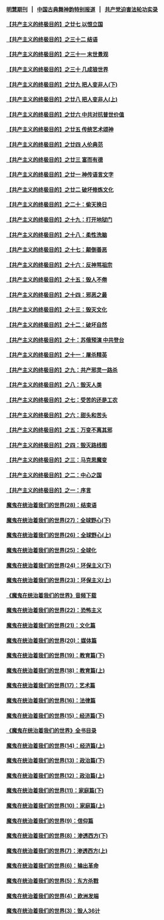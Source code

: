 #### [明慧期刊](https://github.com/gfw-breaker/mh-qikan) &nbsp;&nbsp;|&nbsp;&nbsp; [中国古典舞神韵特别报道](https://github.com/gfw-breaker/mh-news/blob/master/shenyun.md?t=07100437) &nbsp;&nbsp;|&nbsp;&nbsp; [共产党迫害法轮功实录](https://github.com/gfw-breaker/mh-news/blob/master/README.md?t=07100437)  

#### [【共产主义的终极目的】之廿七 以恨立国](../pages/nsc422/n11336944.md?t=07100437) 

#### [【共产主义的终极目的】之三十二 结语](../pages/nsc422/n11360535.md?t=07100437) 

#### [【共产主义的终极目的】之三十一 末世景观](../pages/nsc422/n11351129.md?t=07100437) 

#### [【共产主义的终极目的】之三十 几成狼世界](../pages/nsc422/n11348280.md?t=07100437) 

#### [【共产主义的终极目的】之廿九 把人变非人(下)](../pages/nsc422/n11344140.md?t=07100437) 

#### [【共产主义的终极目的】之廿八 把人变非人(上)](../pages/nsc422/n11340492.md?t=07100437) 

#### [【共产主义的终极目的】之廿六 中共对抗普世价值](../pages/nsc422/n11324785.md?t=07100437) 

#### [【共产主义的终极目的】之廿五 传统艺术颂神](../pages/nsc422/n11296396.md?t=07100437) 

#### [【共产主义的终极目的】之廿四 人伦典范](../pages/nsc422/n11296397.md?t=07100437) 

#### [【共产主义的终极目的】之廿三 富而有德](../pages/nsc422/n11283598.md?t=07100437) 

#### [【共产主义的终极目的】之廿一 神传语言文字](../pages/nsc422/n11263265.md?t=07100437) 

#### [【共产主义的终极目的】之廿二 破坏修炼文化](../pages/nsc422/n11245728.md?t=07100437) 

#### [【共产主义的终极目的】之二十：偷天换日](../pages/nsc422/n11238846.md?t=07100437) 

#### [【共产主义的终极目的】之十九：打开地狱门](../pages/nsc422/n11206376.md?t=07100437) 

#### [【共产主义的终极目的】之十八：柔性洗脑](../pages/nsc422/n11199994.md?t=07100437) 

#### [【共产主义的终极目的】之十七：颠倒善恶](../pages/nsc422/n11179782.md?t=07100437) 

#### [【共产主义的终极目的】之十六：反神骂祖宗](../pages/nsc422/n11166798.md?t=07100437) 

#### [【共产主义的终极目的】之十五：毁人不倦](../pages/nsc422/n11166792.md?t=07100437) 

#### [【共产主义的终极目的】之十四：邪恶之最](../pages/nsc422/n11150249.md?t=07100437) 

#### [【共产主义的终极目的】之十三：毁灭文化](../pages/nsc422/n11135227.md?t=07100437) 

#### [【共产主义的终极目的】之十二：破坏自然](../pages/nsc422/n11135214.md?t=07100437) 

#### [【共产主义的终极目的】之十：苏俄预演 中共登台](../pages/nsc422/n11118424.md?t=07100437) 

#### [【共产主义的终极目的】之十一：屠杀精英](../pages/nsc422/n11118442.md?t=07100437) 

#### [【共产主义的终极目的】之九：共产邪灵一路杀](../pages/nsc422/n11114139.md?t=07100437) 

#### [【共产主义的终极目的】之八：毁灭人类](../pages/nsc422/n11108503.md?t=07100437) 

#### [【共产主义的终极目的】之七：受苦的还是工农](../pages/nsc422/n11101809.md?t=07100437) 

#### [【共产主义的终极目的】之六：甜头和苦头](../pages/nsc422/n11096971.md?t=07100437) 

#### [【共产主义的终极目的】之五：万变不离其邪](../pages/nsc422/n11091285.md?t=07100437) 

#### [【共产主义的终极目的】之四：毁灭路线图](../pages/nsc422/n11086284.md?t=07100437) 

#### [【共产主义的终极目的】之三：马克思魔变](../pages/nsc422/n11061941.md?t=07100437) 

#### [【共产主义的终极目的】之二：中心之国](../pages/nsc422/n11047728.md?t=07100437) 

#### [【共产主义的终极目的】之一：序言](../pages/nsc422/n11086077.md?t=07100437) 

#### [魔鬼在统治着我们的世界(28)：结束语](../pages/nsc422/n10936246.md?t=07100437) 

#### [魔鬼在统治着我们的世界(27)：全球野心(下)](../pages/nsc422/n10928319.md?t=07100437) 

#### [魔鬼在统治着我们的世界(26)：全球野心(上)](../pages/nsc422/n10900318.md?t=07100437) 

#### [魔鬼在统治着我们的世界(25)：全球化](../pages/nsc422/n10788205.md?t=07100437) 

#### [魔鬼在统治着我们的世界(24)：环保主义(下)](../pages/nsc422/n10695307.md?t=07100437) 

#### [魔鬼在统治着我们的世界(23)：环保主义(上)](../pages/nsc422/n10688613.md?t=07100437) 

#### [《魔鬼在统治着我们的世界》音频下载](../pages/nsc422/n10635553.md?t=07100437) 

#### [魔鬼在统治着我们的世界(22)：恐怖主义](../pages/nsc422/n10614727.md?t=07100437) 

#### [魔鬼在统治着我们的世界(21)：文化篇](../pages/nsc422/n10597706.md?t=07100437) 

#### [魔鬼在统治着我们的世界(20)：媒体篇](../pages/nsc422/n10586579.md?t=07100437) 

#### [魔鬼在统治着我们的世界(19)：教育篇(下)](../pages/nsc422/n10564808.md?t=07100437) 

#### [魔鬼在统治着我们的世界(18)：教育篇(上)](../pages/nsc422/n10526970.md?t=07100437) 

#### [魔鬼在统治着我们的世界(17)：艺术篇](../pages/nsc422/n10499093.md?t=07100437) 

#### [魔鬼在统治着我们的世界(16)：法律篇](../pages/nsc422/n10485969.md?t=07100437) 

#### [魔鬼在统治着我们的世界(15)：经济篇(下)](../pages/nsc422/n10469975.md?t=07100437) 

#### [《魔鬼在统治着我们的世界》全书目录](../pages/nsc422/n10464261.md?t=07100437) 

#### [魔鬼在统治着我们的世界(14)：经济篇(上)](../pages/nsc422/n10457370.md?t=07100437) 

#### [魔鬼在统治着我们的世界(13)：政治篇(下)](../pages/nsc422/n10448270.md?t=07100437) 

#### [魔鬼在统治着我们的世界(12)：政治篇(上)](../pages/nsc422/n10444576.md?t=07100437) 

#### [魔鬼在统治着我们的世界(11)：家庭篇(下)](../pages/nsc422/n10440961.md?t=07100437) 

#### [魔鬼在统治着我们的世界(10)：家庭篇(上)](../pages/nsc422/n10435448.md?t=07100437) 

#### [魔鬼在统治着我们的世界(9)：信仰篇](../pages/nsc422/n10432159.md?t=07100437) 

#### [魔鬼在统治着我们的世界(8)：渗透西方(下)](../pages/nsc422/n10429603.md?t=07100437) 

#### [魔鬼在统治着我们的世界(7)：渗透西方(上)](../pages/nsc422/n10426013.md?t=07100437) 

#### [魔鬼在统治着我们的世界(6)：输出革命](../pages/nsc422/n10421536.md?t=07100437) 

#### [魔鬼在统治着我们的世界(5)：东方杀戮](../pages/nsc422/n10417707.md?t=07100437) 

#### [魔鬼在统治着我们的世界(4)：欧洲发端](../pages/nsc422/n10414890.md?t=07100437) 

#### [魔鬼在统治着我们的世界(3)：毁人36计](../pages/nsc422/n10411583.md?t=07100437) 

